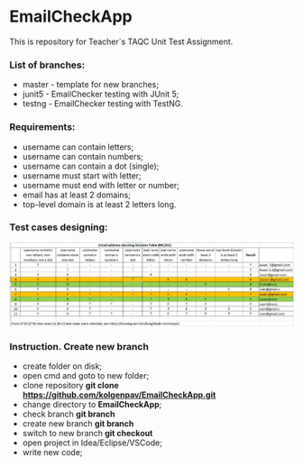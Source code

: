 # EmailCheckApp

 This is repository for Teacher`s TAQC
 Unit Test Assignment.

### List of branches:

- master - template for new branches;
- junit5 - EmailChecker testing with JUnit 5;
- testng - EmailChecker testing with TestNG.

### Requirements:
- username can contain letters;
- username can contain numbers;
- username can contain a dot (single);
- username must start with letter;
- username must end with letter or number;
- email has at least 2 domains;
- top-level domain is at least 2 letters long. 

### Test cases designing:
![Modified Condition/Decision Condition Table](https://github.com/kolgenpav/EmailCheckApp/blob/master/EmailChecker%20MC-DC%20Table.JPG)

### Instruction. Create new branch

- create folder on disk;
- open cmd and goto to new folder;
- clone repository **git clone https://github.com/kolgenpav/EmailCheckApp.git**
- change directory to **EmailCheckApp**;
- check branch **git branch**
- create new branch **git branch <NAME>**
- switch to new branch **git checkout <NAME>**
- open project in Idea/Eclipse/VSCode;
- write new code;
